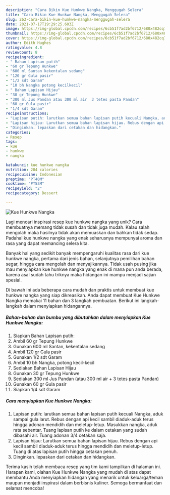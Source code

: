 ```yaml
---
description: "Cara Bikin Kue Hunkwe Nangka, Menggugah Selera"
title: "Cara Bikin Kue Hunkwe Nangka, Menggugah Selera"
slug: 263-cara-bikin-kue-hunkwe-nangka-menggugah-selera
date: 2021-07-17T19:29:25.603Z
image: https://img-global.cpcdn.com/recipes/6cb51f7ad2bf6712/680x482cq70/kue-hunkwe-nangka-foto-resep-utama.jpg
thumbnail: https://img-global.cpcdn.com/recipes/6cb51f7ad2bf6712/680x482cq70/kue-hunkwe-nangka-foto-resep-utama.jpg
cover: https://img-global.cpcdn.com/recipes/6cb51f7ad2bf6712/680x482cq70/kue-hunkwe-nangka-foto-resep-utama.jpg
author: Edith Hughes
ratingvalue: 4.8
reviewcount: 8
recipeingredient:
- " Bahan Lapisan putih"
- "60 gr Tepung Hunkwe"
- "600 ml Santan kekentalan sedang"
- "120 gr Gula pasir"
- "1/2 sdt Garam"
- "10 bh Nangka potong kecilkecil"
- " Bahan Lapisan Hijau"
- "30 gr Tepung Hunkwe"
- "300 ml Jus Pandan atau 300 ml air  3 tetes pasta Pandan"
- "60 gr Gula pasir"
- "1/4 sdt Garam"
recipeinstructions:
- "Lapisan putih: larutkan semua bahan lapisan putih kecuali Nangka, aduk sampai gula larut. Rebus dengan api kecil sambil diaduk-aduk terus hingga adonan mendidih dan meletup-letup. Masukkan nangka, aduk rata sebentar. Tuang lapisan putih ke dalam cetakan yang sudah dibasahi air. Tuang adonan 3/4 cetakan saja."
- "Lapisan hijau: Larutkan semua bahan lapisan hijau. Rebus dengan api kecil sambil diaduk-aduk terus hingga mendidih dan meletup-letup. Tuang di atas lapisan putih hingga cetakan penuh."
- "Dinginkan. lepaskan dari cetakan dan hidangkan."
categories:
- Resep
tags:
- kue
- hunkwe
- nangka

katakunci: kue hunkwe nangka 
nutrition: 284 calories
recipecuisine: Indonesian
preptime: "PT40M"
cooktime: "PT53M"
recipeyield: "2"
recipecategory: Dessert

---
```



![Kue Hunkwe Nangka](https://img-global.cpcdn.com/recipes/6cb51f7ad2bf6712/680x482cq70/kue-hunkwe-nangka-foto-resep-utama.jpg)

Lagi mencari inspirasi resep kue hunkwe nangka yang unik? Cara membuatnya memang tidak susah dan tidak juga mudah. Kalau salah mengolah maka hasilnya tidak akan memuaskan dan bahkan tidak sedap. Padahal kue hunkwe nangka yang enak seharusnya mempunyai aroma dan rasa yang dapat memancing selera kita.

Banyak hal yang sedikit banyak mempengaruhi kualitas rasa dari kue hunkwe nangka, pertama dari jenis bahan, selanjutnya pemilihan bahan segar, hingga cara mengolah dan menyajikannya. Tidak usah pusing jika mau menyiapkan kue hunkwe nangka yang enak di mana pun anda berada, karena asal sudah tahu triknya maka hidangan ini mampu menjadi sajian spesial.




Di bawah ini ada beberapa cara mudah dan praktis untuk membuat kue hunkwe nangka yang siap dikreasikan. Anda dapat membuat Kue Hunkwe Nangka memakai 11 bahan dan 3 langkah pembuatan. Berikut ini langkah-langkah dalam menyiapkan hidangannya.

<!--inarticleads1-->

##### Bahan-bahan dan bumbu yang dibutuhkan dalam menyiapkan Kue Hunkwe Nangka:

1. Siapkan  Bahan Lapisan putih:
1. Ambil 60 gr Tepung Hunkwe
1. Gunakan 600 ml Santan, kekentalan sedang
1. Ambil 120 gr Gula pasir
1. Gunakan 1/2 sdt Garam
1. Ambil 10 bh Nangka, potong kecil-kecil
1. Sediakan  Bahan Lapisan Hijau
1. Gunakan 30 gr Tepung Hunkwe
1. Sediakan 300 ml Jus Pandan (atau 300 ml air + 3 tetes pasta Pandan)
1. Gunakan 60 gr Gula pasir
1. Siapkan 1/4 sdt Garam




<!--inarticleads2-->

##### Cara menyiapkan Kue Hunkwe Nangka:

1. Lapisan putih: larutkan semua bahan lapisan putih kecuali Nangka, aduk sampai gula larut. Rebus dengan api kecil sambil diaduk-aduk terus hingga adonan mendidih dan meletup-letup. Masukkan nangka, aduk rata sebentar. Tuang lapisan putih ke dalam cetakan yang sudah dibasahi air. Tuang adonan 3/4 cetakan saja.
1. Lapisan hijau: Larutkan semua bahan lapisan hijau. Rebus dengan api kecil sambil diaduk-aduk terus hingga mendidih dan meletup-letup. Tuang di atas lapisan putih hingga cetakan penuh.
1. Dinginkan. lepaskan dari cetakan dan hidangkan.




Terima kasih telah membaca resep yang tim kami tampilkan di halaman ini. Harapan kami, olahan Kue Hunkwe Nangka yang mudah di atas dapat membantu Anda menyiapkan hidangan yang menarik untuk keluarga/teman maupun menjadi inspirasi dalam berbisnis kuliner. Semoga bermanfaat dan selamat mencoba!

